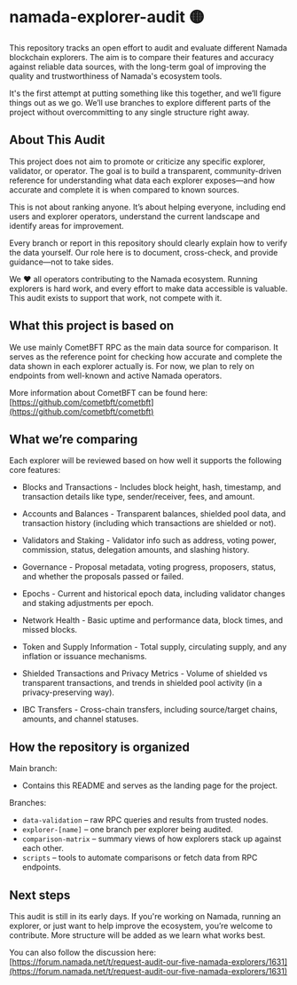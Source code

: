 # namada-explorer-audit 🟡

This repository tracks an open effort to audit and evaluate different Namada blockchain explorers. The aim is to compare their features and accuracy against reliable data sources, with the long-term goal of improving the quality and trustworthiness of Namada's ecosystem tools.

It's the first attempt at putting something like this together, and we’ll figure things out as we go. We’ll use branches to explore different parts of the project without overcommitting to any single structure right away.

## About This Audit

This project does not aim to promote or criticize any specific explorer, validator, or operator. The goal is to build a transparent, community-driven reference for understanding what data each explorer exposes—and how accurate and complete it is when compared to known sources.

This is not about ranking anyone. It’s about helping everyone, including end users and explorer operators, understand the current landscape and identify areas for improvement.

Every branch or report in this repository should clearly explain how to verify the data yourself. Our role here is to document, cross-check, and provide guidance—not to take sides.

We ❤️ all operators contributing to the Namada ecosystem. Running explorers is hard work, and every effort to make data accessible is valuable. This audit exists to support that work, not compete with it.

## What this project is based on

We use mainly CometBFT RPC as the main data source for comparison. It serves as the reference point for checking how accurate and complete the data shown in each explorer actually is. For now, we plan to rely on endpoints from well-known and active Namada operators.

More information about CometBFT can be found here:  
[https://github.com/cometbft/cometbft](https://github.com/cometbft/cometbft)

## What we’re comparing

Each explorer will be reviewed based on how well it supports the following core features:

* Blocks and Transactions - Includes block height, hash, timestamp, and transaction details like type, sender/receiver, fees, and amount.

* Accounts and Balances - Transparent balances, shielded pool data, and transaction history (including which transactions are shielded or not).

* Validators and Staking - Validator info such as address, voting power, commission, status, delegation amounts, and slashing history.

* Governance - Proposal metadata, voting progress, proposers, status, and whether the proposals passed or failed.

* Epochs - Current and historical epoch data, including validator changes and staking adjustments per epoch.

* Network Health - Basic uptime and performance data, block times, and missed blocks.

* Token and Supply Information - Total supply, circulating supply, and any inflation or issuance mechanisms.

* Shielded Transactions and Privacy Metrics - Volume of shielded vs transparent transactions, and trends in shielded pool activity (in a privacy-preserving way).

* IBC Transfers - Cross-chain transfers, including source/target chains, amounts, and channel statuses.

## How the repository is organized

Main branch:
- Contains this README and serves as the landing page for the project.

Branches:
- `data-validation` – raw RPC queries and results from trusted nodes.
- `explorer-[name]` – one branch per explorer being audited.
- `comparison-matrix` – summary views of how explorers stack up against each other.
- `scripts` – tools to automate comparisons or fetch data from RPC endpoints.

## Next steps

This audit is still in its early days. If you're working on Namada, running an explorer, or just want to help improve the ecosystem, you’re welcome to contribute. More structure will be added as we learn what works best.

You can also follow the discussion here:  
[https://forum.namada.net/t/request-audit-our-five-namada-explorers/1631](https://forum.namada.net/t/request-audit-our-five-namada-explorers/1631)
